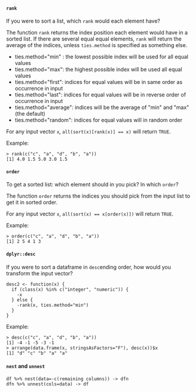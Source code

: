 #### `rank`
If you were to sort a list, which `rank` would each element have?

The function `rank` returns the index position each element would have in a sorted list. If there are several equal equal elements, `rank` will return the average of the indices, unless `ties.method` is specified as something else.

* ties.method="min" : the lowest possible index will be used for all equal values
* ties.method="max": the highest possible index will be used all equal values
* ties.method="first": indices for equal values will be in same order as occurrence in input
* ties.method="last": indices for equal values will be in reverse order of occurrence in input
* ties.method="average": indices will be the average of "min" and "max" (the default)
* ties.method="random": indices for equal values will in random order

For any input vector `x`, `all(sort(x)[rank(x)] == x)` will return `TRUE`.

Example:
```
> rank(c("c", "a", "d", "b", "a"))
[1] 4.0 1.5 5.0 3.0 1.5
``` 

#### `order`
To get a sorted list: which element should in you pick? In which `order`? 

The function `order` returns the indices you should pick from the input list to get it in sorted order.

For any input vector `x`, `all(sort(x) == x[order(x)])` will return `TRUE`.

Example:
```
> order(c("c", "a", "d", "b", "a"))
[1] 2 5 4 1 3
```

#### `dplyr::desc`
If you were to sort a dataframe in `desc`ending order, how would you transform the input vector?
```
desc2 <- function(x) { 
  if (class(x) %in% c("integer", "numeric")) {
    -x
  } else { 
    -rank(x, ties.method="min")
  }
}
```
Example:
```
> desc(c("c", "a", "d", "b", "a"))
[1] -4 -1 -5 -3 -1
> arrange(data.frame(x, stringsAsFactors="F"), desc(x))$x
[1] "d" "c" "b" "a" "a"
```
#### `nest` and `unnest`
```
df %>% nest(data=-c(remaining columns)) -> dfn
dfn %>% unnest(cols=data) -> df
```
<!--stackedit_data:
eyJoaXN0b3J5IjpbNjMyNjgwMDIsMTM0Mjc2NzAyNCwtNzA3Mj
I3OTAwLC0xNDA0MjEwMjExLDcyNTE1MDM5NCwtNDM3OTUzNzYw
LDEzNTI3OTY1NzEsLTkyMzc1ODU0LC0yODg2ODcwODgsMTE5Nj
czNzY4NiwtMTIwODk5Mjg3MCwxNzQ0ODk1NTM2LC0xNjk3NTA2
MzM1LDE1NTkzOTI2MjcsLTYyODI5MTc5NSwtMTM2MDc1NzEzNi
wxOTAxMTgzODM5XX0=
-->